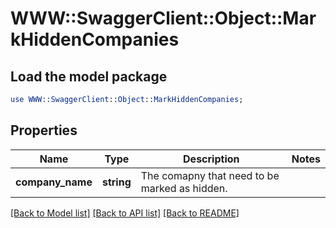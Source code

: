 # WWW::SwaggerClient::Object::MarkHiddenCompanies

## Load the model package
```perl
use WWW::SwaggerClient::Object::MarkHiddenCompanies;
```

## Properties
Name | Type | Description | Notes
------------ | ------------- | ------------- | -------------
**company_name** | **string** | The comapny that need to be marked as hidden.  | 

[[Back to Model list]](../README.md#documentation-for-models) [[Back to API list]](../README.md#documentation-for-api-endpoints) [[Back to README]](../README.md)



